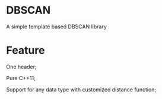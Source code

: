 # DBSCAN
A simple template based DBSCAN library

# Feature

One header;

Pure C++11;

Support for any data type with customized distance function;
